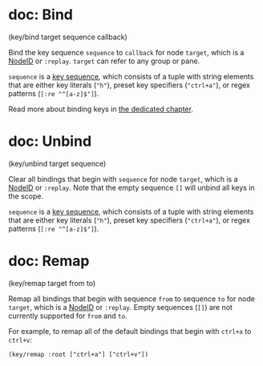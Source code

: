 # doc: Bind

(key/bind target sequence callback)

Bind the key sequence `sequence` to `callback` for node `target`, which is a [NodeID](api.md#nodeid) or `:replay`. `target` can refer to any group or pane.

`sequence` is a [key sequence](./keybindings.md#key-sequences), which consists of a tuple with string elements that are either key literals (`"h"`), preset key specifiers (`"ctrl+a"`), or regex patterns (`[:re "^[a-z]$"]`).

Read more about binding keys in [the dedicated chapter](./keybindings.md).

# doc: Unbind

(key/unbind target sequence)

Clear all bindings that begin with `sequence` for node `target`, which is a [NodeID](api.md#nodeid) or `:replay`. Note that the empty sequence `[]` will unbind all keys in the scope.

`sequence` is a [key sequence](./keybindings.md#key-sequences), which consists of a tuple with string elements that are either key literals (`"h"`), preset key specifiers (`"ctrl+a"`), or regex patterns (`[:re "^[a-z]$"]`).

# doc: Remap

(key/remap target from to)

Remap all bindings that begin with sequence `from` to sequence `to` for node `target`, which is a [NodeID](api.md#nodeid) or `:replay`. Empty sequences (`[]`) are not currently supported for `from` and `to`.

For example, to remap all of the default bindings that begin with `ctrl+a` to `ctrl+v`:

```janet
(key/remap :root ["ctrl+a"] ["ctrl+v"])
```
